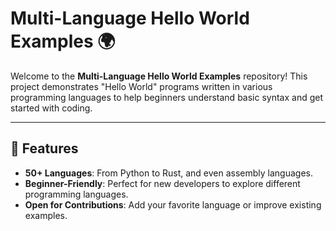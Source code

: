 # Multi-Language Hello World Examples 🌍

Welcome to the **Multi-Language Hello World Examples** repository! This project demonstrates "Hello World" programs written in various programming languages to help beginners understand basic syntax and get started with coding.

---

## 🌟 Features
- **50+ Languages**: From Python to Rust, and even assembly languages.
- **Beginner-Friendly**: Perfect for new developers to explore different programming languages.
- **Open for Contributions**: Add your favorite language or improve existing examples.
